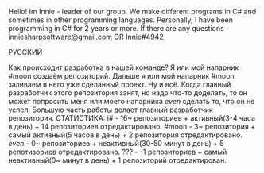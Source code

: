 Hello! Im Innie - leader of our group.
We make different programs in C# and sometimes in other programming languages.
Personally, I have been programming in C# for 2 years or more.
If there are any questions - inniesharpsoftware@gmail.com OR Innie#4942

РУССКИЙ

Как происходит разработка в нашей команде?
Я или мой напарник #moon создаём репозиторий.
Дальше я или мой напарник #moon заливаем в него уже сделанный проект.
Ну и всё. Когда главный разработчик этого репозитория занят, но надо что-то доделать, то он может попросить меня или моего напарника $even$ сделать то, что он не успел.
Большую часть работы делает главный разработчик репозитория.
СТАТИСТИКА:
i# - 16~ репозиториев + активный(3-4 часа в день) + 14 репозиториев отредактировано.
#moon - 3~ репозитория + самый активный(5 часов в день) + 2 репозитория отредактировано.
$even$ - 0~ репозиториев + неактивный(30-50 минут в день) + 5 репотизориев отредактировано.
??? - -1 репозиториев + самый неактивный(0~ минут в день) + 1 репозиторий отредактирован.
